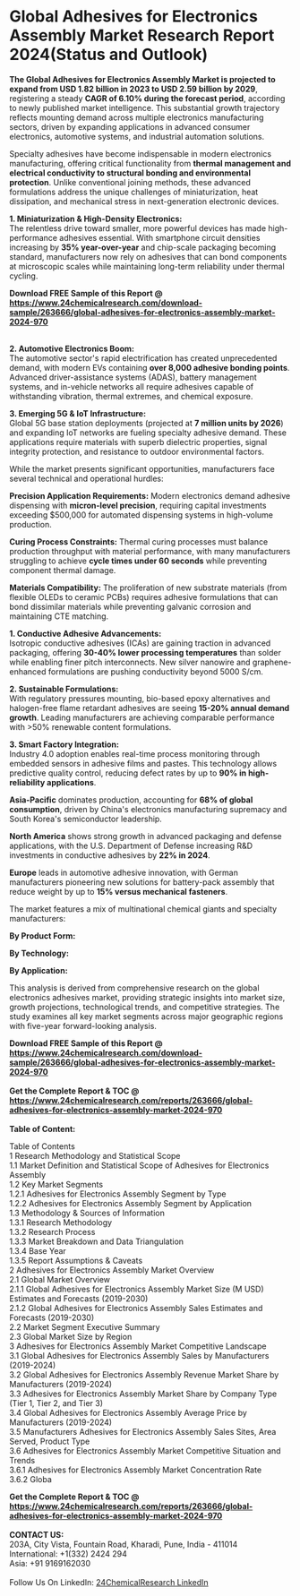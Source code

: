 <h1>Global Adhesives for Electronics Assembly Market Research Report 2024(Status and Outlook)</h1><p><strong>The Global Adhesives for Electronics Assembly Market is projected to expand from USD 1.82 billion in 2023 to USD 2.59 billion by 2029</strong>, registering a steady <strong>CAGR of 6.10% during the forecast period</strong>, according to newly published market intelligence. This substantial growth trajectory reflects mounting demand across multiple electronics manufacturing sectors, driven by expanding applications in advanced consumer electronics, automotive systems, and industrial automation solutions.</p><p>Specialty adhesives have become indispensable in modern electronics manufacturing, offering critical functionality from <strong>thermal management and electrical conductivity to structural bonding and environmental protection</strong>. Unlike conventional joining methods, these advanced formulations address the unique challenges of miniaturization, heat dissipation, and mechanical stress in next-generation electronic devices.</p><p><strong>1. Miniaturization &amp; High-Density Electronics:</strong><br>
The relentless drive toward smaller, more powerful devices has made high-performance adhesives essential. With smartphone circuit densities increasing by <strong>35% year-over-year</strong> and chip-scale packaging becoming standard, manufacturers now rely on adhesives that can bond components at microscopic scales while maintaining long-term reliability under thermal cycling.</p><div><b>Download FREE Sample of this Report @ 
            <a href="https://www.24chemicalresearch.com/download-sample/263666/global-adhesives-for-electronics-assembly-market-2024-970">
            https://www.24chemicalresearch.com/download-sample/263666/global-adhesives-for-electronics-assembly-market-2024-970</a></b></div><br><p><strong>2. Automotive Electronics Boom:</strong><br>
The automotive sector's rapid electrification has created unprecedented demand, with modern EVs containing <strong>over 8,000 adhesive bonding points</strong>. Advanced driver-assistance systems (ADAS), battery management systems, and in-vehicle networks all require adhesives capable of withstanding vibration, thermal extremes, and chemical exposure.</p><p><strong>3. Emerging 5G &amp; IoT Infrastructure:</strong><br>
Global 5G base station deployments (projected at <strong>7 million units by 2026</strong>) and expanding IoT networks are fueling specialty adhesive demand. These applications require materials with superb dielectric properties, signal integrity protection, and resistance to outdoor environmental factors.</p><p>While the market presents significant opportunities, manufacturers face several technical and operational hurdles:</p><p><strong>Precision Application Requirements:</strong> Modern electronics demand adhesive dispensing with <strong>micron-level precision</strong>, requiring capital investments exceeding $500,000 for automated dispensing systems in high-volume production.</p><p><strong>Curing Process Constraints:</strong> Thermal curing processes must balance production throughput with material performance, with many manufacturers struggling to achieve <strong>cycle times under 60 seconds</strong> while preventing component thermal damage.</p><p><strong>Materials Compatibility:</strong> The proliferation of new substrate materials (from flexible OLEDs to ceramic PCBs) requires adhesive formulations that can bond dissimilar materials while preventing galvanic corrosion and maintaining CTE matching.</p><p><strong>1. Conductive Adhesive Advancements:</strong><br>
Isotropic conductive adhesives (ICAs) are gaining traction in advanced packaging, offering <strong>30-40% lower processing temperatures</strong> than solder while enabling finer pitch interconnects. New silver nanowire and graphene-enhanced formulations are pushing conductivity beyond 5000 S/cm.</p><p><strong>2. Sustainable Formulations:</strong><br>
With regulatory pressures mounting, bio-based epoxy alternatives and halogen-free flame retardant adhesives are seeing <strong>15-20% annual demand growth</strong>. Leading manufacturers are achieving comparable performance with &gt;50% renewable content formulations.</p><p><strong>3. Smart Factory Integration:</strong><br>
Industry 4.0 adoption enables real-time process monitoring through embedded sensors in adhesive films and pastes. This technology allows predictive quality control, reducing defect rates by up to <strong>90% in high-reliability applications</strong>.</p><p><strong>Asia-Pacific</strong> dominates production, accounting for <strong>68% of global consumption</strong>, driven by China's electronics manufacturing supremacy and South Korea's semiconductor leadership.</p><p><strong>North America</strong> shows strong growth in advanced packaging and defense applications, with the U.S. Department of Defense increasing R&amp;D investments in conductive adhesives by <strong>22% in 2024</strong>.</p><p><strong>Europe</strong> leads in automotive adhesive innovation, with German manufacturers pioneering new solutions for battery-pack assembly that reduce weight by up to <strong>15% versus mechanical fasteners</strong>.</p><p>The market features a mix of multinational chemical giants and specialty manufacturers:</p><p><strong>By Product Form:</strong></p><p><strong>By Technology:</strong></p><p><strong>By Application:</strong></p><p>This analysis is derived from comprehensive research on the global electronics adhesives market, providing strategic insights into market size, growth projections, technological trends, and competitive strategies. The study examines all key market segments across major geographic regions with five-year forward-looking analysis.</p><div><b>Download FREE Sample of this Report @ 
            <a href="https://www.24chemicalresearch.com/download-sample/263666/global-adhesives-for-electronics-assembly-market-2024-970">
            https://www.24chemicalresearch.com/download-sample/263666/global-adhesives-for-electronics-assembly-market-2024-970</a></b></div><br><div><b>Get the Complete Report & TOC @ 
            <a href="https://www.24chemicalresearch.com/reports/263666/global-adhesives-for-electronics-assembly-market-2024-970">
            https://www.24chemicalresearch.com/reports/263666/global-adhesives-for-electronics-assembly-market-2024-970</a></b></div><br>
            <b>Table of Content:</b><p>Table of Contents<br />
1 Research Methodology and Statistical Scope<br />
1.1 Market Definition and Statistical Scope of Adhesives for Electronics Assembly<br />
1.2 Key Market Segments<br />
1.2.1 Adhesives for Electronics Assembly Segment by Type<br />
1.2.2 Adhesives for Electronics Assembly Segment by Application<br />
1.3 Methodology & Sources of Information<br />
1.3.1 Research Methodology<br />
1.3.2 Research Process<br />
1.3.3 Market Breakdown and Data Triangulation<br />
1.3.4 Base Year<br />
1.3.5 Report Assumptions & Caveats<br />
2 Adhesives for Electronics Assembly Market Overview<br />
2.1 Global Market Overview<br />
2.1.1 Global Adhesives for Electronics Assembly Market Size (M USD) Estimates and Forecasts (2019-2030)<br />
2.1.2 Global Adhesives for Electronics Assembly Sales Estimates and Forecasts (2019-2030)<br />
2.2 Market Segment Executive Summary<br />
2.3 Global Market Size by Region<br />
3 Adhesives for Electronics Assembly Market Competitive Landscape<br />
3.1 Global Adhesives for Electronics Assembly Sales by Manufacturers (2019-2024)<br />
3.2 Global Adhesives for Electronics Assembly Revenue Market Share by Manufacturers (2019-2024)<br />
3.3 Adhesives for Electronics Assembly Market Share by Company Type (Tier 1, Tier 2, and Tier 3)<br />
3.4 Global Adhesives for Electronics Assembly Average Price by Manufacturers (2019-2024)<br />
3.5 Manufacturers Adhesives for Electronics Assembly Sales Sites, Area Served, Product Type<br />
3.6 Adhesives for Electronics Assembly Market Competitive Situation and Trends<br />
3.6.1 Adhesives for Electronics Assembly Market Concentration Rate<br />
3.6.2 Globa</p><div><b>Get the Complete Report & TOC @ 
            <a href="https://www.24chemicalresearch.com/reports/263666/global-adhesives-for-electronics-assembly-market-2024-970">
            https://www.24chemicalresearch.com/reports/263666/global-adhesives-for-electronics-assembly-market-2024-970</a></b></div><br><b>CONTACT US:</b><br>
            203A, City Vista, Fountain Road, Kharadi, Pune, India - 411014<br>
            International: +1(332) 2424 294<br>
            Asia: +91 9169162030 <br><br>
            Follow Us On LinkedIn: <a href="https://www.linkedin.com/company/24chemicalresearch/">24ChemicalResearch LinkedIn</a>